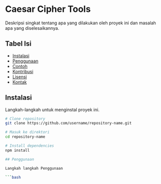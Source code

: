 # Caesar Cipher Tools

Deskripsi singkat tentang apa yang dilakukan oleh proyek ini dan masalah apa yang diselesaikannya.

## Tabel Isi
- [Instalasi](#instalasi)
- [Penggunaan](#penggunaan)
- [Contoh](#contoh)
- [Kontribusi](#kontribusi)
- [Lisensi](#lisensi)
- [Kontak](#kontak)

## Instalasi

Langkah-langkah untuk menginstal proyek ini.

```bash
# Clone repository
git clone https://github.com/username/repository-name.git

# Masuk ke direktori
cd repository-name

# Install dependencies
npm install

## Penggunaan

Langkah langkah Penggunaan

```bash
